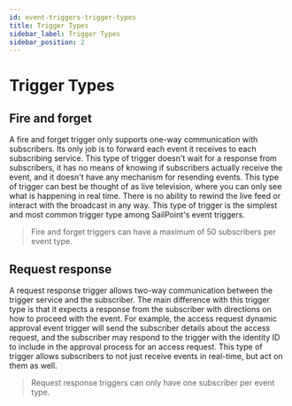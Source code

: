 ```yaml
---
id: event-triggers-trigger-types
title: Trigger Types
sidebar_label: Trigger Types
sidebar_position: 2
---
```


# Trigger Types

## Fire and forget

A fire and forget trigger only supports one-way communication with subscribers.  Its only job is to forward each event it receives to each subscribing service.  This type of trigger doesn't wait for a response from subscribers, it has no means of knowing if subscribers actually receive the event, and it doesn't have any mechanism for resending events.  This type of trigger can best be thought of as live television, where you can only see what is happening in real time.  There is no ability to rewind the live feed or interact with the broadcast in any way.  This type of trigger is the simplest and most common trigger type among SailPoint's event triggers.  

> Fire and forget triggers can have a maximum of 50 subscribers per event type.

## Request response

A request response trigger allows two-way communication between the trigger service and the subscriber.  The main difference with this trigger type is that it expects a response from the subscriber with directions on how to proceed with the event.  For example, the access request dynamic approval event trigger will send the subscriber details about the access request, and the subscriber may respond to the trigger with the identity ID to include in the approval process for an access request.  This type of trigger allows subscribers to not just receive events in real-time, but act on them as well.

> Request response triggers can only have one subscriber per event type.
